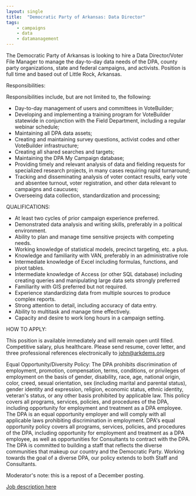 ```yaml
---
layout: single
title:  "Democratic Party of Arkansas: Data Director"
tags: 
    - campaigns
    - data
    - datamanagement
---
```


The Democratic Party of Arkansas is looking to hire a Data Director/Voter File Manager to manage the day-to-day data needs of the DPA, county party organizations, state and federal campaigns, and activists. Position is full time and based out of Little Rock, Arkansas.

Responsibilities:

Responsibilities include, but are not limited to, the following:
 
* Day-to-day management of users and committees in VoteBuilder;
* Developing and implementing a training program for VoteBuilder statewide in conjunction with the Field Department, including a regular webinar schedule;
* Maintaining all DPA data assets;
* Creating and maintaining survey questions, activist codes and other VoteBuilder infrastructure;
* Creating all shared searches and targets;
* Maintaining the DPA My Campaign database;
* Providing timely and relevant analysis of data and fielding requests for specialized research projects, in many cases requiring rapid turnaround;
* Tracking and disseminating analysis of voter contact results, early vote and absentee turnout, voter registration, and other data relevant to campaigns and caucuses;
* Overseeing data collection, standardization and processing;
 
QUALIFICATIONS:
 
* At least two cycles of prior campaign experience preferred.
* Demonstrated data analysis and writing skills, preferably in a political environment.
* Ability to plan and manage time sensitive projects with competing needs.
* Working knowledge of statistical models, precinct targeting, etc. a plus.
* Knowledge and familiarity with VAN, preferably in an administrative role
* Intermediate knowledge of Excel including formulas, functions, and pivot tables.
* Intermediate knowledge of Access (or other SQL database) including creating queries and manipulating large data sets strongly preferred
* Familiarity with GIS preferred but not required.
* Experience standardizing data from multiple sources to produce complex reports.
* Strong attention to detail, including accuracy of data entry.
* Ability to multitask and manage time effectively.
* Capacity and desire to work long hours in a campaign setting.
 
HOW TO APPLY:
 
This position is available immediately and will remain open until filled.  Competitive salary, plus healthcare.  Please send resume, cover letter, and three professional references electronically to john@arkdems.org
 
Equal Opportunity/Diversity Policy: The DPA prohibits discrimination of employment, promotion, compensation, terms, conditions, or privileges of employment on the basis of gender, disability, race, age, national origin, color, creed, sexual orientation, sex (including marital and parental status), gender identity and expression, religion, economic status, ethnic identity, veteran's status, or any other basis prohibited by applicable law. This policy covers all programs, services, policies, and procedures of the DPA, including opportunity for employment and treatment as a DPA employee. The DPA is an equal opportunity employer and will comply with all applicable laws prohibiting discrimination in employment. DPA's equal opportunity policy covers all programs, services, policies, and procedures of the DPA, including opportunity for employment and treatment as a DPA employee, as well as opportunities for Consultants to contract with the DPA. The DPA is committed to building a staff that reflects the diverse communities that makeup our country and the Democratic Party. Working towards the goal of a diverse DPA, our policy extends to both Staff and Consultants.

Moderator's note: this is a repost of a December posting.

[Job description here](https://drive.google.com/file/d/0B9_aAEjlRGgQUzQ1c0k4RXNfdHpMaXQ0aWZIeFRNWC05aTVn/view?usp=sharing)

